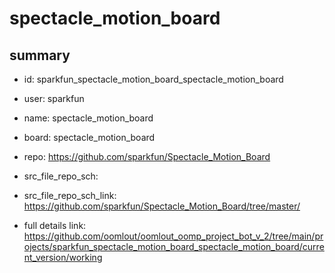 # spectacle_motion_board
 
## summary 
* id: sparkfun_spectacle_motion_board_spectacle_motion_board
* user: sparkfun
* name: spectacle_motion_board
* board: spectacle_motion_board
* repo: https://github.com/sparkfun/Spectacle_Motion_Board



* src_file_repo_sch: 
* src_file_repo_sch_link: https://github.com/sparkfun/Spectacle_Motion_Board/tree/master/
* full details link: https://github.com/oomlout/oomlout_oomp_project_bot_v_2/tree/main/projects/sparkfun_spectacle_motion_board_spectacle_motion_board/current_version/working  







